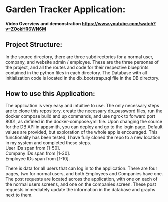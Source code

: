 # Garden Tracker Application: 
#### Video Overview and demonstration https://www.youtube.com/watch?v=ZOokHR6WN6M

## Project Structure:
In the source directory, there are three subdirectories for a normal user, company, and website admin / employee. 
These are the three personas of the project, and all the routes and code for their respective blueprints
contained in the python files in each directory. The Database with all initialization code is located in the 
db_bootstrap.sql file in the DB directory. 

## How to use this Application:
The application is very easy and intuitive to use. The only necessary steps are to clone this repository,
create the necessary db_password files, 
run the docker compose build and up commands, and use ngrok to forward port 8001, as defined in the 
docker-compose.yml file. Upon changing the source for the DB API in appsmith, you can deploy and go to the login
page. Default values are provided, but exploration of the whole app is encouraged. This functionality has been tested,
I have fully cloned the repo to a new location in my system and completed these steps.\
User IDs span from [1-50]. \
Company IDs span from [1-30]. \
Employee IDs span from [1-10]. 

There is data for all users that can log in to the application. There are four pages, two for normal users, and both 
Employees and Companies have one. The post requests are located across the application, with one on each of the
normal users screens, and one on the companies screen. These post requests immediately update the information in the
database and graphs next to them.


